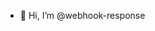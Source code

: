 - 👋 Hi, I’m @webhook-response

<!---
webhook-response/webhook-response is a ✨ special ✨ repository because its `README.md` (this file) appears on your GitHub profile.
You can click the Preview link to take a look at your changes.
--->
